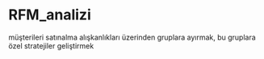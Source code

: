 # RFM_analizi
müşterileri satınalma alışkanlıkları üzerinden gruplara ayırmak, bu gruplara özel stratejiler geliştirmek
